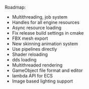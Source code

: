 Roadmap:
- Multithreading, job system
- Handles for all engine resources
- Async resource loading
- Fix release build settings in cmake
- FBX mesh export
- New skinning animation system
- Use pipelines directly
- Shader reloading
- dds loading
- Multithreaded rendering
- GameObject file format and editor
- lambda API for ECS
- Image based lighting support
